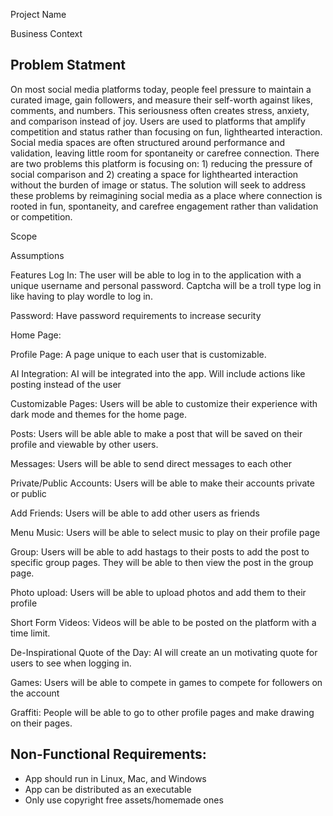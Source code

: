 Project Name

Business Context

## Problem Statment
On most social media platforms today, people feel pressure to maintain a curated image, gain followers, and measure their self-worth against likes, comments, and numbers. This seriousness often creates stress, anxiety, and comparison instead of joy. Users are used to platforms that amplify competition and status rather than focusing on fun, lighthearted interaction. Social media spaces are often structured around performance and validation, leaving little room for spontaneity or carefree connection.
There are two problems this platform is focusing on: 1) reducing the pressure of social comparison and 2) creating a space for lighthearted interaction without the burden of image or status.
The solution will seek to address these problems by reimagining social media as a place where connection is rooted in fun, spontaneity, and carefree engagement rather than validation or competition.

Scope

Assumptions

Features
Log In: The user will be able to log in to the application with a unique username and personal password. Captcha
will be a troll type log in like having to play wordle to log in.

Password: Have password requirements to increase security

Home Page: 

Profile Page: A page unique to each user that is customizable. 

AI Integration: AI will be integrated into the app. Will include actions like posting instead of the user

Customizable Pages: Users will be able to customize their experience with dark mode and themes for the home page.

Posts: Users will be able able to make a post that will be saved on their profile and viewable by other users.

Messages: Users will be able to send direct messages to each other

Private/Public Accounts: Users will be able to make their accounts private or public

Add Friends: Users will be able to add other users as friends

Menu Music: Users will be able to select music to play on their profile page

Group: Users will be able to add hastags to their posts to add the post to specific group pages. They will be able
to then view the post in the group page.

Photo upload: Users will be able to upload photos and add them to their profile

Short Form Videos: Videos will be able to be posted on the platform with a time limit.

De-Inspirational Quote of the Day: AI will create an un motivating quote for users to see when logging in.

Games: Users will be able to compete in games to compete for followers on the account

Graffiti: People will be able to go to other profile pages and make drawing on their pages. 

## Non-Functional Requirements:
- App should run in Linux, Mac, and Windows
- App can be distributed as an executable
- Only use copyright free assets/homemade ones
